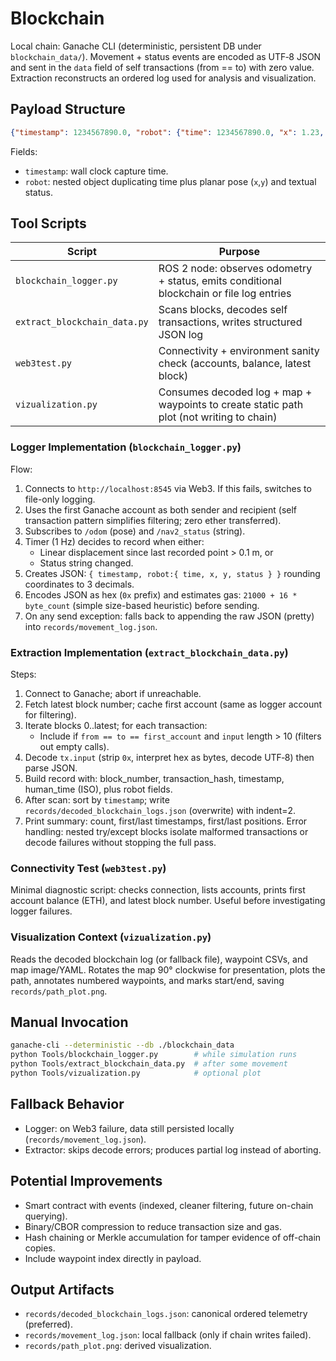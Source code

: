 # Blockchain

Local chain: Ganache CLI (deterministic, persistent DB under `blockchain_data/`). Movement + status events are encoded as UTF‑8 JSON and sent in the `data` field of self transactions (from == to) with zero value. Extraction reconstructs an ordered log used for analysis and visualization.

## Payload Structure
```json
{"timestamp": 1234567890.0, "robot": {"time": 1234567890.0, "x": 1.23, "y": -0.45, "status": "moving"}}
```
Fields:
- `timestamp`: wall clock capture time.
- `robot`: nested object duplicating time plus planar pose (`x`,`y`) and textual status.

## Tool Scripts
| Script | Purpose |
|--------|---------|
| `blockchain_logger.py` | ROS 2 node: observes odometry + status, emits conditional blockchain or file log entries |
| `extract_blockchain_data.py` | Scans blocks, decodes self transactions, writes structured JSON log |
| `web3test.py` | Connectivity + environment sanity check (accounts, balance, latest block) |
| `vizualization.py` | Consumes decoded log + map + waypoints to create static path plot (not writing to chain) |

### Logger Implementation (`blockchain_logger.py`)
Flow:
1. Connects to `http://localhost:8545` via Web3. If this fails, switches to file-only logging.
2. Uses the first Ganache account as both sender and recipient (self transaction pattern simplifies filtering; zero ether transferred).
3. Subscribes to `/odom` (pose) and `/nav2_status` (string).
4. Timer (1 Hz) decides to record when either:
   - Linear displacement since last recorded point > 0.1 m, or
   - Status string changed.
5. Creates JSON: `{ timestamp, robot:{ time, x, y, status } }` rounding coordinates to 3 decimals.
6. Encodes JSON as hex (`0x` prefix) and estimates gas: `21000 + 16 * byte_count` (simple size-based heuristic) before sending.
7. On any send exception: falls back to appending the raw JSON (pretty) into `records/movement_log.json`.

### Extraction Implementation (`extract_blockchain_data.py`)
Steps:
1. Connect to Ganache; abort if unreachable.
2. Fetch latest block number; cache first account (same as logger account for filtering).
3. Iterate blocks 0..latest; for each transaction:
   - Include if `from == to == first_account` and `input` length > 10 (filters out empty calls).
4. Decode `tx.input` (strip `0x`, interpret hex as bytes, decode UTF‑8) then parse JSON.
5. Build record with: block_number, transaction_hash, timestamp, human_time (ISO), plus robot fields.
6. After scan: sort by `timestamp`; write `records/decoded_blockchain_logs.json` (overwrite) with indent=2.
7. Print summary: count, first/last timestamps, first/last positions.
Error handling: nested try/except blocks isolate malformed transactions or decode failures without stopping the full pass.

### Connectivity Test (`web3test.py`)
Minimal diagnostic script: checks connection, lists accounts, prints first account balance (ETH), and latest block number. Useful before investigating logger failures.

### Visualization Context (`vizualization.py`)
Reads the decoded blockchain log (or fallback file), waypoint CSVs, and map image/YAML. Rotates the map 90° clockwise for presentation, plots the path, annotates numbered waypoints, and marks start/end, saving `records/path_plot.png`.

## Manual Invocation
```bash
ganache-cli --deterministic --db ./blockchain_data
python Tools/blockchain_logger.py        # while simulation runs
python Tools/extract_blockchain_data.py  # after some movement
python Tools/vizualization.py            # optional plot
```

## Fallback Behavior
- Logger: on Web3 failure, data still persisted locally (`records/movement_log.json`).
- Extractor: skips decode errors; produces partial log instead of aborting.

## Potential Improvements
- Smart contract with events (indexed, cleaner filtering, future on-chain querying).
- Binary/CBOR compression to reduce transaction size and gas.
- Hash chaining or Merkle accumulation for tamper evidence of off-chain copies.
- Include waypoint index directly in payload.

## Output Artifacts
- `records/decoded_blockchain_logs.json`: canonical ordered telemetry (preferred).
- `records/movement_log.json`: local fallback (only if chain writes failed).
- `records/path_plot.png`: derived visualization.
